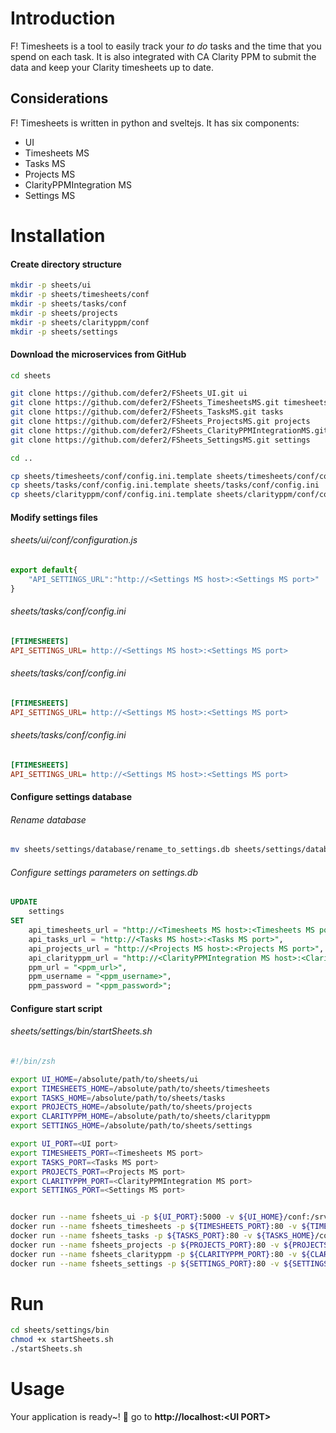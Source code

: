 # Introduction

F! Timesheets is a tool to easily track your *to do* tasks and the time that you spend on each task. It is also integrated with CA Clarity PPM to submit the data and keep your Clarity timesheets up to date.

## Considerations

F! Timesheets is written in python and sveltejs. It has six components:

- UI
- Timesheets MS
- Tasks MS
- Projects MS
- ClarityPPMIntegration MS
- Settings MS

# Installation


#### Create directory structure
```bash
mkdir -p sheets/ui
mkdir -p sheets/timesheets/conf
mkdir -p sheets/tasks/conf
mkdir -p sheets/projects
mkdir -p sheets/clarityppm/conf
mkdir -p sheets/settings
```
#### Download the microservices from GitHub

```bash
cd sheets

git clone https://github.com/defer2/FSheets_UI.git ui
git clone https://github.com/defer2/FSheets_TimesheetsMS.git timesheets
git clone https://github.com/defer2/FSheets_TasksMS.git tasks
git clone https://github.com/defer2/FSheets_ProjectsMS.git projects
git clone https://github.com/defer2/FSheets_ClarityPPMIntegrationMS.git clarityppm
git clone https://github.com/defer2/FSheets_SettingsMS.git settings

cd ..

cp sheets/timesheets/conf/config.ini.template sheets/timesheets/conf/config.ini
cp sheets/tasks/conf/config.ini.template sheets/tasks/conf/config.ini
cp sheets/clarityppm/conf/config.ini.template sheets/clarityppm/conf/config.ini
```

#### Modify settings files
###### sheets/ui/conf/configuration.js
```javascript
export default{
	"API_SETTINGS_URL":"http://<Settings MS host>:<Settings MS port>"
}
```

###### sheets/tasks/conf/config.ini
```ini
[FTIMESHEETS]
API_SETTINGS_URL= http://<Settings MS host>:<Settings MS port>
```

###### sheets/tasks/conf/config.ini
```ini
[FTIMESHEETS]
API_SETTINGS_URL= http://<Settings MS host>:<Settings MS port>
```

###### sheets/tasks/conf/config.ini
```ini
[FTIMESHEETS]
API_SETTINGS_URL= http://<Settings MS host>:<Settings MS port>
```

#### Configure settings database
###### Rename database
```bash
mv sheets/settings/database/rename_to_settings.db sheets/settings/database/settings.db
```

###### Configure settings parameters on settings.db
```sql
UPDATE 
	settings
SET
	api_timesheets_url = "http://<Timesheets MS host>:<Timesheets MS port>" ,
	api_tasks_url = "http://<Tasks MS host>:<Tasks MS port>",
	api_projects_url = "http://<Projects MS host>:<Projects MS port>",
	api_clarityppm_url = "http://<ClarityPPMIntegration MS host>:<ClarityPPMIntegration MS port>",
	ppm_url = "<ppm_url>",
	ppm_username = "<ppm_username>",
	ppm_password = "<ppm_password>";
```

#### Configure start script

###### sheets/settings/bin/startSheets.sh
```bash
#!/bin/zsh

export UI_HOME=/absolute/path/to/sheets/ui
export TIMESHEETS_HOME=/absolute/path/to/sheets/timesheets
export TASKS_HOME=/absolute/path/to/sheets/tasks
export PROJECTS_HOME=/absolute/path/to/sheets/projects
export CLARITYPPM_HOME=/absolute/path/to/sheets/clarityppm
export SETTINGS_HOME=/absolute/path/to/sheets/settings

export UI_PORT=<UI port>
export TIMESHEETS_PORT=<Timesheets MS port>
export TASKS_PORT=<Tasks MS port>
export PROJECTS_PORT=<Projects MS port>
export CLARITYPPM_PORT=<ClarityPPMIntegration MS port>
export SETTINGS_PORT=<Settings MS port>


docker run --name fsheets_ui -p ${UI_PORT}:5000 -v ${UI_HOME}/conf:/srv/fsheets_ui/conf -d fernandod/fsheets_ui
docker run --name fsheets_timesheets -p ${TIMESHEETS_PORT}:80 -v ${TIMESHEETS_HOME}/conf:/srv/flask_app/conf -v ${TIMESHEETS_HOME}/database:/srv/flask_app/database -d fernandod/fsheets_timesheets
docker run --name fsheets_tasks -p ${TASKS_PORT}:80 -v ${TASKS_HOME}/conf:/srv/flask_app/conf -v ${TASKS_HOME}/database:/srv/flask_app/database -d fernandod/fsheets_tasks
docker run --name fsheets_projects -p ${PROJECTS_PORT}:80 -v ${PROJECTS_HOME}/database:/srv/flask_app/database -d fernandod/fsheets_projects
docker run --name fsheets_clarityppm -p ${CLARITYPPM_PORT}:80 -v ${CLARITYPPM_HOME}/conf:/srv/flask_app/conf -d fernandod/fsheets_clarityppm
docker run --name fsheets_settings -p ${SETTINGS_PORT}:80 -v ${SETTINGS_HOME}/database:/srv/flask_app/database -d fsheets_settings
```

# Run
```bash
cd sheets/settings/bin
chmod +x startSheets.sh
./startSheets.sh
```

# Usage

Your application is ready~! 🚀 go to **http://localhost:<UI PORT\>**
